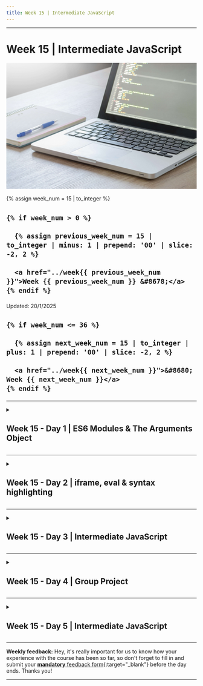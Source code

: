 ```yaml
---
title: Week 15 | Intermediate JavaScript
---
```


<hr class="mb-0">

<h1 id="{{ Week 15-Intermediate JavaScript | slugify }}">
  <span class="week-prefix">Week 15 |</span> Intermediate JavaScript
</h1>

<img src="assets/pexels-goumbik-574073.jpg" />

<div class="week-controls">

  {% assign week_num = 15 | to_integer %}

  <h2 class="week-controls__previous_week">

    {% if week_num > 0 %}

      {% assign previous_week_num = 15 | to_integer | minus: 1 | prepend: '00' | slice: -2, 2 %}

      <a href="../week{{ previous_week_num }}">Week {{ previous_week_num }} &#8678;</a>
    {% endif %}

  </h2>

  <span>Updated: 20/1/2025</span>

  <h2 class="week-controls__next_week">

    {% if week_num <= 36 %}

      {% assign next_week_num = 15 | to_integer | plus: 1 | prepend: '00' | slice: -2, 2 %}

      <a href="../week{{ next_week_num }}">&#8680; Week {{ next_week_num }}</a>
    {% endif %}

  </h2>

</div>

---

<!-- Week 15 - Day 1 | ES6 Modules & The Arguments Object -->
<details markdown="1">
  <summary>
    <h2>
      <span class="summary-day">Week 15 - Day 1</span> | ES6 Modules & The Arguments Object</h2>
  </summary>

### Schedule

  - **Watch the lectures**
  - **Study the suggested material**
  - **Practice on the topics and share your questions**

### Study Plan

  Your instructor will share the video lectures with you. Here are the topics covered:

  - **Part 1:** Check your Frontend knowledge / Learn about the `arguments` object
  - **Part 2:** ECMAScript 6 Modules (`import/export`)

  You can find the lecture code [here](https://github.com/in-tech-gration/WDX-180/tree/main/curriculum/week15/assets/code){:target="_blank"}

  **Suggested material for study:**

  - The Function [Arguments Object](https://developer.mozilla.org/en-US/docs/Web/JavaScript/Reference/Functions/arguments){:target="_blank"}
  - [Rest Parameters](https://developer.mozilla.org/en-US/docs/Web/JavaScript/Reference/Functions/rest_parameters){:target="_blank"}
  -[Default Parameters](https://developer.mozilla.org/en-US/docs/Web/JavaScript/Reference/Functions/Default_parameters){:target="_blank"}

  - Modules  
    - [MDN](https://developer.mozilla.org/en-US/docs/Web/JavaScript/Guide/Modules){:target="_blank"}  
    - [export statement](https://developer.mozilla.org/en-US/docs/Web/JavaScript/Reference/Statements/export){:target="_blank"}  
    - [import statement](https://developer.mozilla.org/en-US/docs/Web/JavaScript/Reference/Statements/import){:target="_blank"}

  **References & Resources:**

  - [Prefetching resources in the browser](https://www.30secondsofcode.org/html/s/prefetching-resources/){:target="_blank"}  
  - [https://v8.dev/features/modules](https://v8.dev/features/modules){:target="_blank"}

### Summary

  In the first lecture, we try to answer some of the following questions and check whether we are up-to-date with some important Frontend concepts:

  - What is Browser-Caching?
  - What is Cache Busting?  
  - What is Server-Caching?
  - What is rendering?
  - What are Backend languages?
  - What is dynamic content?
  - What are the steps of `<script>` parsing in the Browser?
  - What is defer/async?

  Next, the first lecture explores the `arguments` object that is used inside function definitions to access all the arguments passed to the function, even if they are not declared as parameters.

  In the second lecture we explore JavaScript modules and imports:

  1. Basic import and export statements
  2. Using the `import` statement with curly braces (`{}`)
  3. Dynamic imports using the `import()` function
  4. Using `async/await` with dynamic imports
  5. Handling errors and rejections when importing modules

  The lecture also covers examples of how to use dynamic imports to preload modules, such as importing a module when the mouse cursor is close 
  to an element on the screen.

### Exercises

  - Complete the [MDN article](https://developer.mozilla.org/en-US/docs/Web/JavaScript/Guide/Modules){:target="_blank"} on Modules and share your code and questions on Slack  
  - Try to implement modules on your personal/group project(s)  
  - Try to implement dynamic module loading when the mouse cursor is close to the button about to be clicked (you can try the mouseenter, mousemove events)

  **IMPORTANT:** Make sure to complete all the tasks found in the **daily Progress Sheet** and update the sheet accordingly. Once you've updated the sheet, don't forget to `commit` and `push`. The progress draft sheet for this day is: **/user/week15/progress/progress.draft.w15.d01.csv**

  You should **NEVER** update the `draft` sheets directly, but rather work on a copy of them according to the instructions [found here](../week01/resources/PROGRESS-WORKFLOW.md).


### Extra Resources

  - Read [Good Code, is a love letter to the next developer who will maintain it](https://addyosmani.com/blog/good-code/){:target="_blank"} by Addy Osmani

  ---



  _Photo by [Lukas](https://www.pexels.com/photo/turned-on-laptop-computer-574073/)_

<!-- Sources and Attributions -->
  
</details>

<hr class="mt-1">

<!-- Week 15 - Day 2 | iframe, eval & syntax highlighting -->
<details markdown="1">
  <summary>
    <h2>
      <span class="summary-day">Week 15 - Day 2</span> | iframe, eval & syntax highlighting</h2>
  </summary>

### Schedule

  - **Study the suggested material**
  - **Practice on the topics and share your questions**

### Study Plan

  First of all, some theory. Start by reading about `iframe` and `eval` (or as some people call it, `evil()`):

  - [eval @ W3Schools](https://www.w3schools.com/jsref/jsref_eval.asp){:target="_blank"}
  - [eval @ MDN](https://developer.mozilla.org/en-US/docs/Web/JavaScript/Reference/Global_Objects/eval){:target="_blank"}

  - [iframe @ W3Schools](https://www.w3schools.com/tags/tag_iframe.ASP){:target="_blank"}
  - [iframe @ MDN](https://developer.mozilla.org/en-US/docs/Web/HTML/Element/iframe){:target="_blank"}

<!-- Summary -->

### Exercises

  The challenge for today is to build an exact replica of this [reference table](https://cdn.hashnode.com/res/hashnode/image/upload/v1658225167119/MxOGBQkWE.jpg) using HTML and CSS.

  For each row of the table, the user must be able to click on it and some sample code must be displayed that shows the difference between the 3 ways of declaring a variable and the particular feature (e.g. function scope, hoisting, etc.). See the screenshot below for an idea on how to display the code. It's up to you to find the most appropriate solution. Feel free to experiment and also come up with various ways to do this.

  ![](./assets/var.let.const.jpg)

  The code must be syntax highlighted. You **must** use the [prism.js library](https://prismjs.com/#examples) for that and pick the `tomorrow night` theme. 

  You can optionally go one step further and make the code runnable. You can experiment with things like `eval`, `iframe` or anything you can think of or find on StackOverflow. You might also want to experiment with ready-made libraries like [Flems](https://flems.io/).

  Good luck!

  **IMPORTANT:** Make sure to complete all the tasks found in the **daily Progress Sheet** and update the sheet accordingly. Once you've updated the sheet, don't forget to `commit` and `push`. The progress draft sheet for this day is: **/user/week15/progress/progress.draft.w15.d02.csv**

  You should **NEVER** update the `draft` sheets directly, but rather work on a copy of them according to the instructions [found here](../week01/resources/PROGRESS-WORKFLOW.md).


<!-- Extra Resources -->

<!-- Sources and Attributions -->
  
</details>

<hr class="mt-1">

<!-- Week 15 - Day 3 | Intermediate JavaScript -->
<details markdown="1">
  <summary>
    <h2>
      <span class="summary-day">Week 15 - Day 3</span> | Intermediate JavaScript</h2>
  </summary>

### Schedule

  - **Lecture: Intermediate JavaScript**
  - **Practice**
  - **Work on Project (Group/Personal)**

<!-- Study Plan -->

<!-- Summary -->

<!-- Exercises -->

<!-- Extra Resources -->

<!-- Sources and Attributions -->
  
</details>

<hr class="mt-1">

<!-- Week 15 - Day 4 | Group Project -->
<details markdown="1">
  <summary>
    <h2>
      <span class="summary-day">Week 15 - Day 4</span> | Group Project</h2>
  </summary>

### Schedule

  - **Work on Project (Group/Personal)**

<!-- Study Plan -->

<!-- Summary -->

<!-- Exercises -->

<!-- Extra Resources -->

<!-- Sources and Attributions -->
  
</details>

<hr class="mt-1">

<!-- Week 15 - Day 5 | Intermediate JavaScript -->
<details markdown="1">
  <summary>
    <h2>
      <span class="summary-day">Week 15 - Day 5</span> | Intermediate JavaScript</h2>
  </summary>

### Schedule

  - **Lecture: Intermediate JavaScript**
  - **Practice**
  - **Work on Project (Group/Personal)**

<!-- Study Plan -->

<!-- Summary -->

<!-- Exercises -->

<!-- Extra Resources -->

<!-- Sources and Attributions -->
  
</details>


<hr class="mt-1">

**Weekly feedback:** Hey, it's really important for us to know how your experience with the course has been so far, so don't forget to fill in and submit your [**mandatory** feedback form](https://forms.gle/S6Zg3bbS2uuwsSZF9){:target="_blank"} before the day ends. Thanks you!



---

<!-- COMMENTS: -->
<script src="https://utteranc.es/client.js"
  repo="in-tech-gration/WDX-180"
  issue-term="pathname"
  theme="github-dark"
  crossorigin="anonymous"
  async>
</script>